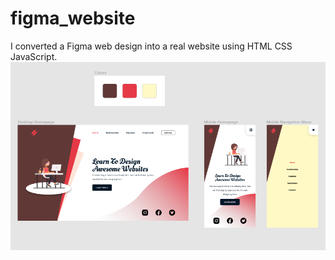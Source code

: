 # figma_website
I converted a Figma web design into a real website using HTML CSS JavaScript.
![app showcase](img/Capture.PNG)
